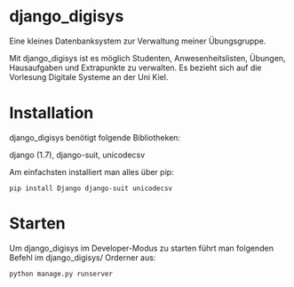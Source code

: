 django_digisys
==============

Eine kleines Datenbanksystem zur Verwaltung meiner Übungsgruppe.

Mit django_digisys ist es möglich Studenten, Anwesenheitslisten, Übungen, Hausaufgaben und Extrapunkte zu verwalten.
Es bezieht sich auf die Vorlesung Digitale Systeme an der Uni Kiel.

Installation
============

django_digisys benötigt folgende Bibliotheken:

django (1.7), django-suit, unicodecsv

Am einfachsten installiert man alles über pip:

	pip install Django django-suit unicodecsv


Starten
=======

Um django_digisys im Developer-Modus zu starten führt man folgenden Befehl im django_digisys/ Orderner aus:

	python manage.py runserver
